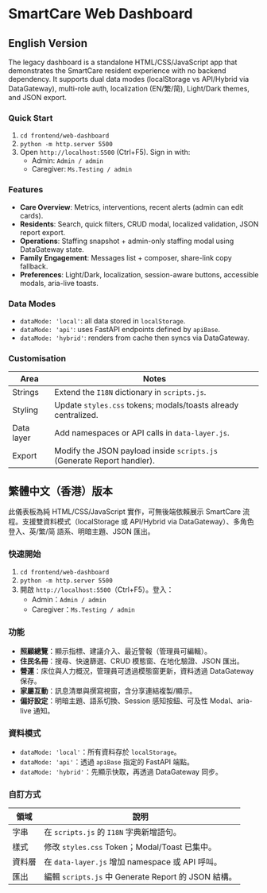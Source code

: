 # SmartCare Web Dashboard

## English Version
The legacy dashboard is a standalone HTML/CSS/JavaScript app that demonstrates the SmartCare resident experience with no backend dependency. It supports dual data modes (localStorage vs API/Hybrid via DataGateway), multi-role auth, localization (EN/繁/简), Light/Dark themes, and JSON export.

### Quick Start
1. `cd frontend/web-dashboard`
2. `python -m http.server 5500`
3. Open `http://localhost:5500` (Ctrl+F5). Sign in with:
   - Admin: `Admin / admin`
   - Caregiver: `Ms.Testing / admin`

### Features
- **Care Overview**: Metrics, interventions, recent alerts (admin can edit cards).
- **Residents**: Search, quick filters, CRUD modal, localized validation, JSON report export.
- **Operations**: Staffing snapshot + admin-only staffing modal using DataGateway state.
- **Family Engagement**: Messages list + composer, share-link copy fallback.
- **Preferences**: Light/Dark, localization, session-aware buttons, accessible modals, aria-live toasts.

### Data Modes
- `dataMode: 'local'`: all data stored in `localStorage`.
- `dataMode: 'api'`: uses FastAPI endpoints defined by `apiBase`.
- `dataMode: 'hybrid'`: renders from cache then syncs via DataGateway.

### Customisation
| Area | Notes |
|------|-------|
| Strings | Extend the `I18N` dictionary in `scripts.js`. |
| Styling | Update `styles.css` tokens; modals/toasts already centralized. |
| Data layer | Add namespaces or API calls in `data-layer.js`. |
| Export | Modify the JSON payload inside `scripts.js` (Generate Report handler). |

## 繁體中文（香港）版本
此儀表板為純 HTML/CSS/JavaScript 實作，可無後端依賴展示 SmartCare 流程。支援雙資料模式（localStorage 或 API/Hybrid via DataGateway）、多角色登入、英/繁/简 語系、明暗主題、JSON 匯出。

### 快速開始
1. `cd frontend/web-dashboard`
2. `python -m http.server 5500`
3. 開啟 `http://localhost:5500`（Ctrl+F5）。登入：
   - Admin：`Admin / admin`
   - Caregiver：`Ms.Testing / admin`

### 功能
- **照顧總覽**：顯示指標、建議介入、最近警報（管理員可編輯）。
- **住民名冊**：搜尋、快速篩選、CRUD 模態窗、在地化驗證、JSON 匯出。
- **營運**：床位與人力概況，管理員可透過模態窗更新，資料透過 DataGateway 保存。
- **家屬互動**：訊息清單與撰寫視窗，含分享連結複製/顯示。
- **偏好設定**：明暗主題、語系切換、Session 感知按鈕、可及性 Modal、aria-live 通知。

### 資料模式
- `dataMode: 'local'`：所有資料存於 `localStorage`。
- `dataMode: 'api'`：透過 `apiBase` 指定的 FastAPI 端點。
- `dataMode: 'hybrid'`：先顯示快取，再透過 DataGateway 同步。

### 自訂方式
| 領域 | 說明 |
|------|------|
| 字串 | 在 `scripts.js` 的 `I18N` 字典新增語句。 |
| 樣式 | 修改 `styles.css` Token；Modal/Toast 已集中。 |
| 資料層 | 在 `data-layer.js` 增加 namespace 或 API 呼叫。 |
| 匯出 | 編輯 `scripts.js` 中 Generate Report 的 JSON 結構。 |

